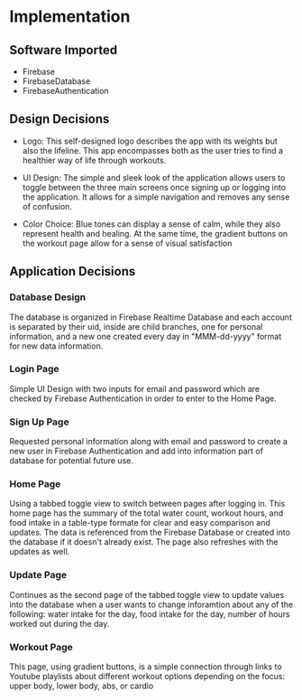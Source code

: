 #  Implementation

## Software Imported

* Firebase
* FirebaseDatabase
* FirebaseAuthentication

## Design Decisions

* Logo: This self-designed logo describes the app with its weights but also the lifeline. This app encompasses both as the user tries to find a healthier way of life through workouts.

* UI Design: The simple and sleek look of the application allows users to toggle between the three main screens once signing up or logging into the application. It allows for a simple navigation and removes any sense of confusion.

* Color Choice: Blue tones can display a sense of calm, while they also represent health and healing. At the same time, the gradient buttons on the workout page allow for a sense of visual satisfaction


## Application Decisions

### Database Design
The database is organized in Firebase Realtime Database and each account is separated by their uid, inside are child branches, one for personal information, and a new one created every day in "MMM-dd-yyyy" format for new data information.

### Login Page

Simple UI Design with two inputs for email and password which are checked by Firebase Authentication in order to enter to the Home Page.

### Sign Up Page

Requested personal information along with email and password to create a new user in Firebase Authentication and add into information part of database for potential future use.

### Home Page

Using a tabbed toggle view to switch between pages after logging in. This home page has the summary of the total water count, workout hours, and food intake in a table-type formate for clear and easy comparison and updates. The data is referenced from the Firebase Database or created into the database if it doesn't already exist. The page also refreshes with the updates as well.

### Update Page

Continues as the second page of the tabbed toggle view to update values into the database when a user wants to change inforamtion about any of the following: water intake for the day, food intake for the day, number of hours worked out during the day.

### Workout Page

This page, using gradient buttons, is a simple connection through links to Youtube playlists about different workout options depending on the focus: upper body, lower body, abs, or cardio



